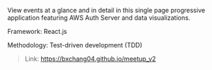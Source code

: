 View events at a glance and in detail in this single page progressive application featuring AWS Auth Server and data visualizations.

Framework: React.js

Methodology: Test-driven development (TDD)

>Link: https://bxchang04.github.io/meetup_v2